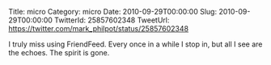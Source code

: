 Title: micro
Category: micro
Date: 2010-09-29T00:00:00
Slug: 2010-09-29T00:00:00
TwitterId: 25857602348
TweetUrl: https://twitter.com/mark_philpot/status/25857602348

I truly miss using FriendFeed. Every once in a while I stop in, but all I see are the echoes. The spirit is gone.